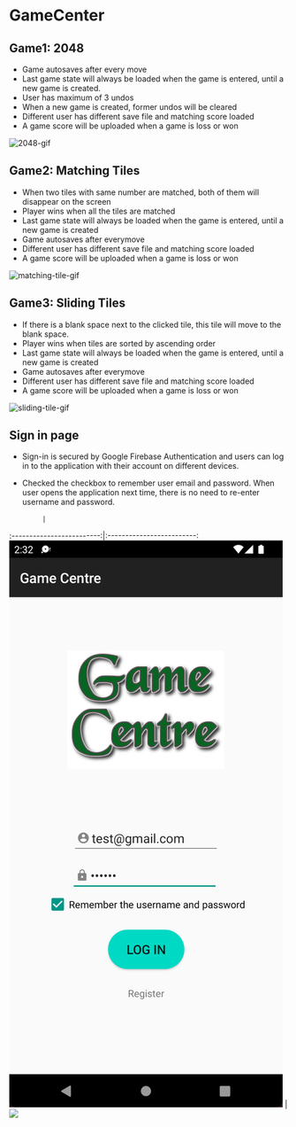# GameCenter

## Game1: 2048

- Game autosaves after every move
- Last game state will always be loaded when the game is entered, until a new
game is created.
- User has maximum of 3 undos
- When a new game is created, former undos will be cleared
- Different user has different save file and matching score loaded
- A game score will be uploaded when a game is loss or won

![2048-gif](/asset/2048-demo-slow.gif)

## Game2: Matching Tiles

 - When two tiles with same number are matched, both of them will disappear on the screen
 - Player wins when all the tiles are matched
 - Last game state will always be loaded when the game is entered, until a new
game is created
 - Game autosaves after everymove
 - Different user has different save file and matching score loaded
 - A game score will be uploaded when a game is loss or won

![matching-tile-gif](/asset/matching-tile.gif)

## Game3: Sliding Tiles

 - If there is a blank space next to the clicked tile, this tile will move to the blank space.
 - Player wins when tiles are sorted by ascending order
 - Last game state will always be loaded when the game is entered, until a new
game is created
 - Game autosaves after everymove
 - Different user has different save file and matching score loaded
 - A game score will be uploaded when a game is loss or won
 
 ![sliding-tile-gif](/asset/sliding-tiles.gif)
 
## Sign in page

 - Sign-in is secured by Google Firebase Authentication and users can log in to the application with their account on different devices.
 - Checked the checkbox to remember user email and password. When user opens the application next time, there is no need to re-enter username and password.

            |  
:-------------------------:|:-------------------------:
![](/asset/login-page.png)  |  ![](register-page.png)
